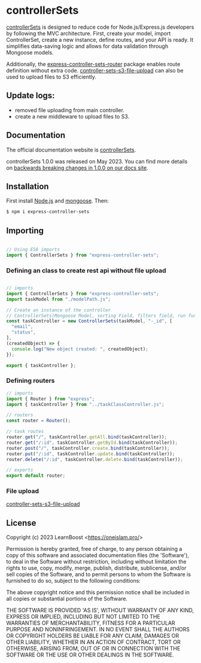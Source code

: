 # controllerSets

[controllerSets](https://oneislam.pro/)  is designed to reduce code for Node.js/Express.js developers by following the MVC architecture. First, create your model, import ControllerSet, create a new instance, define routes, and your API is ready. It simplifies data-saving logic and allows for data validation through Mongoose models.

Additionally, the [express-controller-sets-router]("https://www.npmjs.com/package/express-controller-sets-router") package enables route definition without extra code. [controller-sets-s3-file-upload]("https://www.npmjs.com/package/controller-sets-s3-file-upload") can also be used to upload files to S3 efficiently.


## Update logs:
* removed file uploading from main controller.
* create a new middleware to upload files to S3.


## Documentation

The official documentation website is [controllerSets](https://oneislam.pro/).

controllerSets 1.0.0 was released on May 2023. You can find more details on [backwards breaking changes in 1.0.0 on our docs site](https://oneislam.pro/).

## Installation

First install [Node.js](http://nodejs.org/) and [mongoose](https://www.mongodb.org/downloads). Then:

```sh
$ npm i express-controller-sets
```

## Importing

```javascript

// Using ES6 imports
import { ControllerSets } from "express-controller-sets";
```

### Defining an class to create rest api without file upload

```js

// imports
import { ControllerSets } from "express-controller-sets";
import taskModel from "./modelPath.js";

// Create an instance of the controller
// ControllerSets(Mongoose Model, sorting Field, filters field, run function after save data)
const taskController = new ControllerSets(taskModel, "-_id", [
  "email",
  "status",
],
(createdObject) => {
  console.log("New object created: ", createdObject);
});

export { taskController };

```

### Defining routers
```js
// imports
import { Router } from "express";
import { taskController } from "../taskClassController.js";

// routers
const router = Router();

// task routes
router.get("/", taskController.getAll.bind(taskController));
router.get("/:id", taskController.getById.bind(taskController));
router.post("/", taskController.create.bind(taskController));
router.put("/:id", taskController.update.bind(taskController));
router.delete("/:id", taskController.delete.bind(taskController));

// exports
export default router;


```

### File upload 
[controller-sets-s3-file-upload]("https://www.npmjs.com/package/controller-sets-s3-file-upload")



## License

Copyright (c) 2023 LearnBoost &lt;https://oneislam.pro/&gt;

Permission is hereby granted, free of charge, to any person obtaining
a copy of this software and associated documentation files (the
'Software'), to deal in the Software without restriction, including
without limitation the rights to use, copy, modify, merge, publish,
distribute, sublicense, and/or sell copies of the Software, and to
permit persons to whom the Software is furnished to do so, subject to
the following conditions:

The above copyright notice and this permission notice shall be
included in all copies or substantial portions of the Software.

THE SOFTWARE IS PROVIDED 'AS IS', WITHOUT WARRANTY OF ANY KIND,
EXPRESS OR IMPLIED, INCLUDING BUT NOT LIMITED TO THE WARRANTIES OF
MERCHANTABILITY, FITNESS FOR A PARTICULAR PURPOSE AND NONINFRINGEMENT.
IN NO EVENT SHALL THE AUTHORS OR COPYRIGHT HOLDERS BE LIABLE FOR ANY
CLAIM, DAMAGES OR OTHER LIABILITY, WHETHER IN AN ACTION OF CONTRACT,
TORT OR OTHERWISE, ARISING FROM, OUT OF OR IN CONNECTION WITH THE
SOFTWARE OR THE USE OR OTHER DEALINGS IN THE SOFTWARE.
